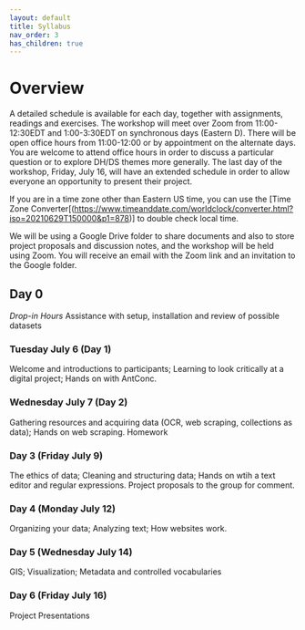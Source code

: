 ```yaml
---
layout: default
title: Syllabus
nav_order: 3
has_children: true
---
```

# Overview

A detailed schedule is available for each day, together with assignments, readings and exercises. The workshop will meet over Zoom from 11:00-12:30EDT  and 1:00-3:30EDT on synchronous days (Eastern D). There will be open office hours from 11:00-12:00 or by appointment on the alternate days. You are welcome to attend office hours in order to discuss a particular question or to explore DH/DS themes more generally. The last day of the workshop, Friday, July 16, will have an extended schedule in order to allow everyone an opportunity to present their project.

If you are in a time zone other than Eastern US time, you can use the [Time Zone Converter[(https://www.timeanddate.com/worldclock/converter.html?iso=20210629T150000&p1=878)] to double check local time.

We will be using a Google Drive folder to share documents and also to store project proposals and discussion notes, and the workshop will be held using Zoom. You will receive an email with the Zoom link and an invitation to the Google folder.

## Day 0

*Drop-in Hours* Assistance with setup, installation and review of possible datasets

### Tuesday July 6 (Day 1)

Welcome and introductions to participants; Learning to look critically at a digital project; Hands on with AntConc.

###  Wednesday July 7 (Day 2)

Gathering resources and acquiring data (OCR, web scraping, collections as data); Hands on web scraping. Homework

### Day 3 (Friday July 9)

The ethics of data; Cleaning and structuring data; Hands on wtih a text editor and regular expressions. Project proposals to the group for comment.

### Day 4 (Monday July 12)

Organizing your data; Analyzing text; How websites work.

### Day 5 (Wednesday July 14)

GIS; Visualization; Metadata and controlled vocabularies


### Day 6 (Friday July 16)

Project Presentations

<br/>
